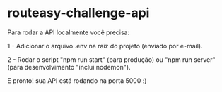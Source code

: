 # routeasy-challenge-api

Para rodar a API localmente você precisa:

1 - Adicionar o arquivo .env na raiz do projeto (enviado por e-mail).

2 - Rodar o script "npm run start" (para produção) ou "npm run server" (para desenvolvimento "inclui nodemon").

E pronto! sua API está rodando na porta 5000 :) 
